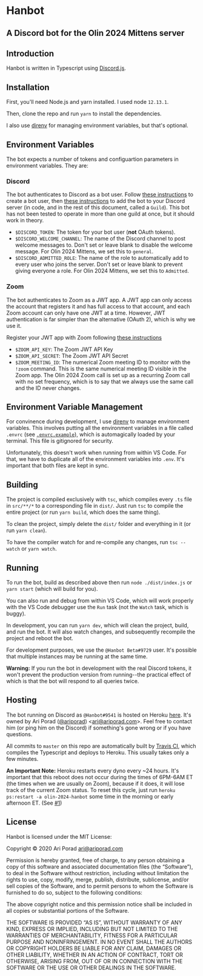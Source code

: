 # Hanbot

## A Discord bot for the Olin 2024 Mittens server

## Introduction

Hanbot is written in Typescript using [Discord.js][].

## Installation

First, you'll need Node.js and yarn installed. I used node `12.13.1`.

Then, clone the repo and run `yarn` to install the dependencies.

I also use [direnv][] for managing environment variables, but that's optional.

## Environment Variables

The bot expects a number of tokens and configuartion parameters in environment variables. They are:

### Discord

The bot authenticates to Discord as a bot user. Follow [these instructions][create-bot-user] to create a bot user, then [these instructions][add-bot-to-server] to add the bot to your Discord server (in code, and in the rest of this document, called a `Guild`). This bot has not been tested to operate in more than one guild at once, but it should work in theory.

-   `$DISCORD_TOKEN`: The token for your bot user (**not** OAuth tokens).
-   `$DISCORD_WELCOME_CHANNEL`: The name of the Discord channel to post welcome messages to. Don't set or leave blank to disable the welcome message. For Olin 2024 Mittens, we set this to `general`.
-   `$DISCORD_ADMITTED_ROLE`: The name of the role to automatically add to every user who joins the server. Don't set or leave blank to prevent giving everyone a role. For Olin 2024 Mittens, we set this to `Admitted`.

### Zoom

The bot authenticates to Zoom as a JWT app. A JWT app can only access the account that registers it and has full access to that account, and each Zoom account can only have one JWT at a time. However, JWT authentication is far simpler than the alternative (OAuth 2), which is why we use it.

Register your JWT app with Zoom following [these instructions][zoom-setup]

-   `$ZOOM_API_KEY`: The Zoom JWT API Key
-   `$ZOOM_API_SECRET`: The Zoom JWT API Secret
-   `$ZOOM_MEETING_ID`: The numerical Zoom meeting ID to monitor with the `!zoom` command. This is the same numerical meeting ID visible in the Zoom app. The Olin 2024 Zoom call is set up as a recurring Zoom call with no set frequency, which is to say that we always use the same call and the ID never changes.

## Environment Variable Management

For convinence during development, I use [direnv][] to manage environment variables. This involves putting all the environment variables in a file called `.envrc` (see [`.envrc.example`](.envrc.example)), which is automagically loaded by your terminal. This file is gitignored for security.

Unfortunately, this doesn't work when running from within VS Code. For that, we have to duplicate all of the environment variables into `.env`. It's important that both files are kept in sync.

## Building

The project is compiled exclusively with `tsc`, which compiles every `.ts` file in `src/**/*` to a corresponding file in `dist/`. Just run `tsc` to compile the entire project (or run `yarn build`, which does the same thing).

To clean the project, simply delete the `dist/` folder and everything in it (or run `yarn clean`).

To have the compiler watch for and re-compile any changes, run `tsc --watch` or `yarn watch`.

## Running

To run the bot, build as described above then run `node ./dist/index.js` or `yarn start` (which will build for you).

You can also run and debug from within VS Code, which will work properly with the VS Code debugger use the `Run` task (not the `Watch` task, which is buggy).

In development, you can run `yarn dev`, which will clean the project, build, and run the bot. It will also watch changes, and subsequently recompile the project and reboot the bot.

For development purposes, we use the `@Hanbot Beta#9729` user. It's possible that multiple instances may be running at the same time.

**Warning:** If you run the bot in development with the real Discord tokens, it won't prevent the production version from running--the practical effect of which is that the bot will respond to all queries twice.

## Hosting

The bot running on Discord as `@Hanbot#9541` is hosted on Heroku [here][heroku-live]. It's owned by Ari Porad ([@ariporad][]) <[ari@ariporad.com][]>. Feel free to contact him (or ping him on the Discord) if something's gone wrong or if you have questions.

All commits to `master` on this repo are automatically built by [Travis CI][travis-ci], which compiles the Typescript and deploys to Heroku. This usually takes only a few minutes.

**An Important Note:** Heroku restarts every dyno every ~24 hours. It's important that this reboot does not occur during the times of 6PM-6AM ET (the times when we are usually on Zoom), because if it does, it will lose track of the current Zoom status. To reset this cycle, just run `heroku ps:restart -a olin-2024-hanbot` some time in the morning or early afternoon ET. (See [#1](https://github.com/ariporad/hanbot/issues/1))

## License

Hanbot is licensed under the MIT License:

Copyright © 2020 Ari Porad <ari@ariporad.com>

Permission is hereby granted, free of charge, to any person obtaining a copy of this software and associated documentation files (the “Software”), to deal in the Software without restriction, including without limitation the rights to use, copy, modify, merge, publish, distribute, sublicense, and/or sell copies of the Software, and to permit persons to whom the Software is furnished to do so, subject to the following conditions:

The above copyright notice and this permission notice shall be included in all copies or substantial portions of the Software.

THE SOFTWARE IS PROVIDED “AS IS”, WITHOUT WARRANTY OF ANY KIND, EXPRESS OR IMPLIED, INCLUDING BUT NOT LIMITED TO THE WARRANTIES OF MERCHANTABILITY, FITNESS FOR A PARTICULAR PURPOSE AND NONINFRINGEMENT. IN NO EVENT SHALL THE AUTHORS OR COPYRIGHT HOLDERS BE LIABLE FOR ANY CLAIM, DAMAGES OR OTHER LIABILITY, WHETHER IN AN ACTION OF CONTRACT, TORT OR OTHERWISE, ARISING FROM, OUT OF OR IN CONNECTION WITH THE SOFTWARE OR THE USE OR OTHER DEALINGS IN THE SOFTWARE.

[discord.js]: https://discord.js.org/
[direnv]: https://direnv.net/
[zoom-setup]: https://marketplace.zoom.us/docs/guides/build/jwt-app
[create-bot-user]: https://discordjs.guide/preparations/setting-up-a-bot-application.html#creating-your-bot
[add-bot-to-server]: https://discordjs.guide/preparations/adding-your-bot-to-servers.html
[heroku-live]: https://olin-2024-hanbot.herokuapp.com/
[@ariporad]: https://github.com/ariporad
[ari@ariporad.com]: mailto:ari@ariporad.com?subject=Hanbot
[travis-ci]: https://travis-ci.com/github/ariporad/hanbot
